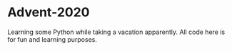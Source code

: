 # Advent-2020
Learning some Python while taking a vacation apparently. All code here is for fun and learning purposes. 
